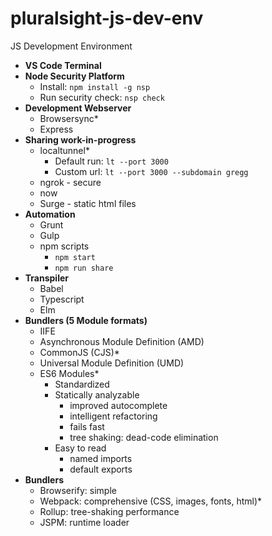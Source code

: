 # pluralsight-js-dev-env
JS Development Environment


- **VS Code Terminal**
- **Node Security Platform**
  - Install: `npm install -g nsp`
  - Run security check: `nsp check`
- **Development Webserver**
  - Browsersync*
  - Express
- **Sharing work-in-progress**
  - localtunnel*
    - Default run: `lt --port 3000`
    - Custom url: `lt --port 3000 --subdomain gregg`
  - ngrok - secure
  - now
  - Surge - static html files
- **Automation**
  - Grunt
  - Gulp
  - npm scripts
    - `npm start`
    - `npm run share`
- **Transpiler**
  - Babel
  - Typescript
  - Elm
- **Bundlers (5 Module formats)**
  - IIFE
  - Asynchronous Module Definition (AMD)
  - CommonJS (CJS)*
  - Universal Module Definition (UMD)
  - ES6 Modules*
    - Standardized
    - Statically analyzable
      - improved autocomplete
      - intelligent refactoring
      - fails fast
      - tree shaking: dead-code elimination
    - Easy to read
      - named imports
      - default exports
- **Bundlers**
  - Browserify: simple
  - Webpack: comprehensive (CSS, images, fonts, html)*
  - Rollup: tree-shaking performance
  - JSPM: runtime loader
